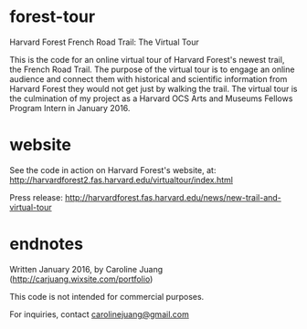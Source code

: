 # forest-tour
Harvard Forest French Road Trail: The Virtual Tour

This is the code for an online virtual tour of Harvard Forest's newest trail, the French Road Trail.
The purpose of the virtual tour is to engage an online audience and connect them with historical and scientific
information from Harvard Forest they would not get just by walking the trail. The virtual tour is the culmination
of my project as a Harvard OCS Arts and Museums Fellows Program Intern in January 2016.

# website
See the code in action on Harvard Forest's website, at: http://harvardforest2.fas.harvard.edu/virtualtour/index.html

Press release: http://harvardforest.fas.harvard.edu/news/new-trail-and-virtual-tour

# endnotes
Written January 2016, by Caroline Juang (http://carjuang.wixsite.com/portfolio)

This code is not intended for commercial purposes.

For inquiries, contact carolinejuang@gmail.com
